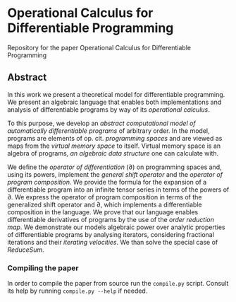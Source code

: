 # Operational Calculus for Differentiable Programming
Repository for the paper Operational Calculus for Differentiable Programming

## Abstract

In this work we present a theoretical model for differentiable programming. We present an algebraic language that enables both implementations and analysis of differentiable programs by way of its _operational calculus_.

To this purpose, we develop an _abstract computational model of automatically differentiable programs_ of arbitrary order. In the model, programs are elements of op. cit. _programming spaces_ and are viewed as maps from the _virtual memory space_ to itself. Virtual memory space is an algebra of programs, _an algebraic data structure_ one can calculate with.
   
We define the _operator of differentiation_ (∂) on programming spaces and, using its powers, implement the _general shift operator_ and the _operator of program composition_.
We provide the formula for the expansion of a differentiable program into an infinite tensor series in terms of the powers of ∂. We express the operator of program composition in terms of the generalized shift operator and ∂, which implements a differentiable composition in the language. We prove that our language enables differentiable derivatives of programs by the use of the _order reduction map_. We demonstrate our models algebraic power over analytic properties of differentiable programs by analysing iterators, considering fractional iterations and their _iterating velocities_. We than solve the special case of _ReduceSum_.

### Compiling the paper

In order to compile the paper from source run the `compile.py` script. Consult its help by running `compile.py --help` if needed.
